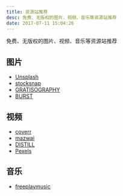 ```yaml
---
title: 资源站推荐
desc: 免费、无版权的图片、视频、音乐等资源站推荐
date: 2017-07-11 15:04:26
---
```


免费、无版权的图片、视频、音乐等资源站推荐

<!--more-->

## 图片

- [Unsplash](https://unsplash.com/)
- [stocksnap](https://stocksnap.io)
- [GRATISOGRAPHY](http://www.gratisography.com/)
- [BURST](https://burst.shopify.com/)

## 视频

- [coverr](http://www.coverr.co/)
- [mazwai](http://mazwai.com/#/)
- [DISTILL](http://www.wedistill.io/)
- [Pexels](https://www.pexels.com/videos)

## 音乐

- [freeplaymusic](http://www.freeplaymusic.com)
